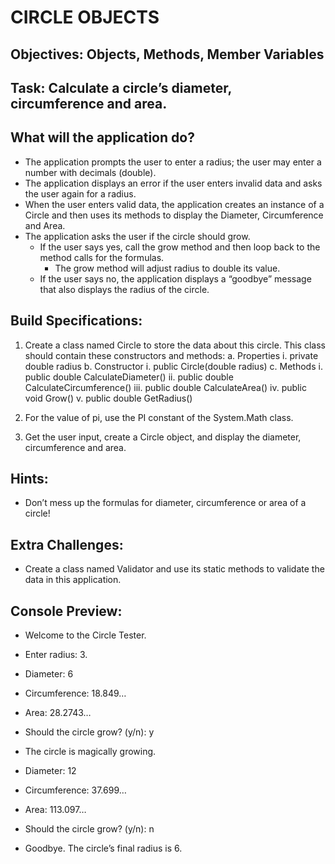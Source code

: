 # CIRCLE OBJECTS
## Objectives: Objects, Methods, Member Variables

## Task: Calculate a circle’s diameter, circumference and area.

## What will the application do?
- The application prompts the user to enter a radius; the user may enter a number with decimals (double).
- The application displays an error if the user enters invalid data and asks the user again for a radius.
- When the user enters valid data, the application creates an instance of a Circle and then uses its methods to display the Diameter, Circumference and Area.
- The application asks the user if the circle should grow.
    - If the user says yes, call the grow method and then loop back to the method calls for the formulas. 
        - The grow method will adjust radius to double its value.
    - If the user says no, the application displays a “goodbye” message that also displays the radius of the circle.

## Build Specifications:
1. Create a class named Circle to store the data about this circle. This class should contain these constructors and methods:
    a. Properties
        i. private double radius
    b. Constructor
        i. public Circle(double radius)
    c. Methods
        i.   public double CalculateDiameter()
        ii.  public double CalculateCircumference()
        iii. public double CalculateArea()
        iv.  public void Grow()
         v. public double GetRadius()

2. For the value of pi, use the PI constant of the System.Math class.
3. Get the user input, create a Circle object, and display the diameter, circumference and area.

## Hints:
- Don’t mess up the formulas for diameter, circumference or area of a circle!

## Extra Challenges:
- Create a class named Validator and use its static methods to validate the data in this application.

## Console Preview:
- Welcome to the Circle Tester.
- Enter radius: 3.
- Diameter: 6
- Circumference: 18.849…
- Area: 28.2743…

- Should the circle grow? (y/n): y
- The circle is magically growing.

- Diameter: 12
- Circumference: 37.699…
- Area:  113.097…
- Should the circle grow? (y/n): n
- Goodbye. The circle’s final radius is 6.

